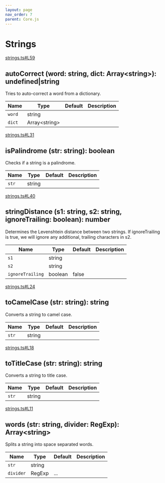 ```yaml
---
layout: page
nav_order: 7
parent: Core.js
---
```


# Strings

<div class="docs-item" markdown="1">

<div><a class="source" target="_blank" href="https://github.com/mathigon/core.js/tree/master/src/strings.ts#L59">strings.ts#L59</a></div>

## autoCorrect <span class="signature">(word: string, dict: Array&lt;string&gt;): undefined|string</span>

Tries to auto-correct a word from a dictionary.

| Name | Type | Default | Description |
| --- | --- | --- | --- |
| `word` | string |  |  |
| `dict` | Array&lt;string&gt; |  |  |


</div>

<div class="docs-item" markdown="1">

<div><a class="source" target="_blank" href="https://github.com/mathigon/core.js/tree/master/src/strings.ts#L31">strings.ts#L31</a></div>

## isPalindrome <span class="signature">(str: string): boolean</span>

Checks if a string is a palindrome.

| Name | Type | Default | Description |
| --- | --- | --- | --- |
| `str` | string |  |  |


</div>

<div class="docs-item" markdown="1">

<div><a class="source" target="_blank" href="https://github.com/mathigon/core.js/tree/master/src/strings.ts#L40">strings.ts#L40</a></div>

## stringDistance <span class="signature">(s1: string, s2: string, ignoreTrailing: boolean): number</span>

Determines the Levenshtein distance between two strings. If ignoreTrailing
is true, we will ignore any additional, trailing characters in s2.

| Name | Type | Default | Description |
| --- | --- | --- | --- |
| `s1` | string |  |  |
| `s2` | string |  |  |
| `ignoreTrailing` | boolean | false |  |


</div>

<div class="docs-item" markdown="1">

<div><a class="source" target="_blank" href="https://github.com/mathigon/core.js/tree/master/src/strings.ts#L24">strings.ts#L24</a></div>

## toCamelCase <span class="signature">(str: string): string</span>

Converts a string to camel case.

| Name | Type | Default | Description |
| --- | --- | --- | --- |
| `str` | string |  |  |


</div>

<div class="docs-item" markdown="1">

<div><a class="source" target="_blank" href="https://github.com/mathigon/core.js/tree/master/src/strings.ts#L18">strings.ts#L18</a></div>

## toTitleCase <span class="signature">(str: string): string</span>

Converts a string to title case.

| Name | Type | Default | Description |
| --- | --- | --- | --- |
| `str` | string |  |  |


</div>

<div class="docs-item" markdown="1">

<div><a class="source" target="_blank" href="https://github.com/mathigon/core.js/tree/master/src/strings.ts#L11">strings.ts#L11</a></div>

## words <span class="signature">(str: string, divider: RegExp): Array&lt;string&gt;</span>

Splits a string into space separated words.

| Name | Type | Default | Description |
| --- | --- | --- | --- |
| `str` | string |  |  |
| `divider` | RegExp | ... |  |


</div>